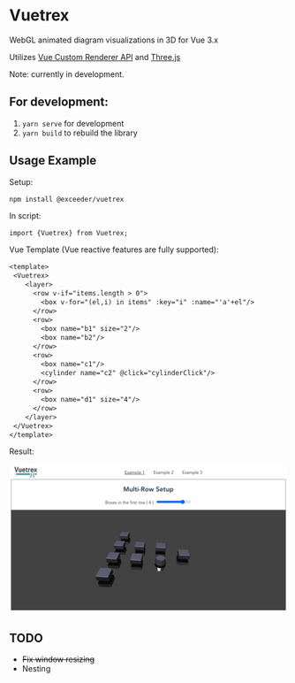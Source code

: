# Vuetrex

WebGL animated diagram visualizations in 3D for Vue 3.x
 
Utilizes [Vue Custom Renderer API](https://v3.vuejs.org/api/global-api.html#createrenderer) and [Three.js](https://threejs.org/)
    
Note: currently in development.

## For development:

1.  `yarn serve` for development
2.  `yarn build` to rebuild  the library

## Usage Example

Setup:
```
npm install @exceeder/vuetrex
```

In script:
```
import {Vuetrex} from Vuetrex;
```

Vue Template (Vue reactive features are fully supported):
```
<template>
 <Vuetrex>
    <layer>
      <row v-if="items.length > 0">
        <box v-for="(el,i) in items" :key="i" :name="'a'+el"/>
      </row>
      <row>
        <box name="b1" size="2"/>
        <box name="b2"/>
      </row>
      <row>
        <box name="c1"/>
        <cylinder name="c2" @click="cylinderClick"/>
      </row>
      <row>
        <box name="d1" size="4"/>
      </row>
    </layer>
 </Vuetrex>
</template>
```

Result:

![image](docs/screenshot.png)


## TODO
* ~~Fix window resizing~~
* Nesting

